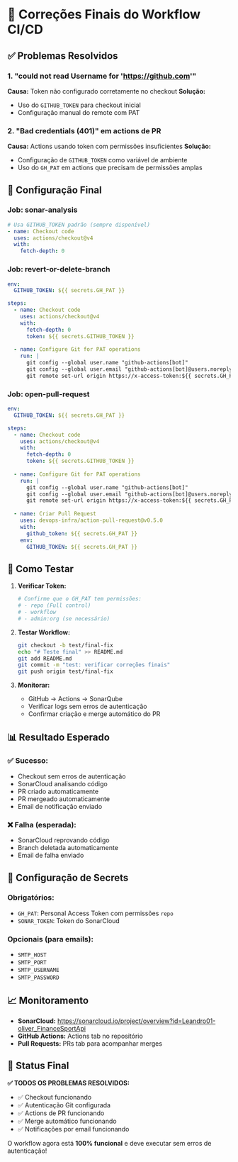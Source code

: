 # 🎯 Correções Finais do Workflow CI/CD

## ✅ Problemas Resolvidos

### 1. **"could not read Username for 'https://github.com'"**
**Causa:** Token não configurado corretamente no checkout
**Solução:** 
- Uso do `GITHUB_TOKEN` para checkout inicial
- Configuração manual do remote com PAT

### 2. **"Bad credentials (401)" em actions de PR**
**Causa:** Actions usando token com permissões insuficientes
**Solução:**
- Configuração de `GITHUB_TOKEN` como variável de ambiente
- Uso do `GH_PAT` em actions que precisam de permissões amplas

## 🔧 Configuração Final

### Job: sonar-analysis
```yaml
# Usa GITHUB_TOKEN padrão (sempre disponível)
- name: Checkout code
  uses: actions/checkout@v4
  with:
    fetch-depth: 0
```

### Job: revert-or-delete-branch
```yaml
env:
  GITHUB_TOKEN: ${{ secrets.GH_PAT }}

steps:
  - name: Checkout code
    uses: actions/checkout@v4
    with:
      fetch-depth: 0
      token: ${{ secrets.GITHUB_TOKEN }}
  
  - name: Configure Git for PAT operations
    run: |
      git config --global user.name "github-actions[bot]"
      git config --global user.email "github-actions[bot]@users.noreply.github.com"
      git remote set-url origin https://x-access-token:${{ secrets.GH_PAT }}@github.com/${{ github.repository }}.git
```

### Job: open-pull-request
```yaml
env:
  GITHUB_TOKEN: ${{ secrets.GH_PAT }}

steps:
  - name: Checkout code
    uses: actions/checkout@v4
    with:
      fetch-depth: 0
      token: ${{ secrets.GITHUB_TOKEN }}
  
  - name: Configure Git for PAT operations
    run: |
      git config --global user.name "github-actions[bot]"
      git config --global user.email "github-actions[bot]@users.noreply.github.com"
      git remote set-url origin https://x-access-token:${{ secrets.GH_PAT }}@github.com/${{ github.repository }}.git
  
  - name: Criar Pull Request
    uses: devops-infra/action-pull-request@v0.5.0
    with:
      github_token: ${{ secrets.GH_PAT }}
    env:
      GITHUB_TOKEN: ${{ secrets.GH_PAT }}
```

## 🚀 Como Testar

1. **Verificar Token:**
   ```bash
   # Confirme que o GH_PAT tem permissões:
   # - repo (Full control)
   # - workflow
   # - admin:org (se necessário)
   ```

2. **Testar Workflow:**
   ```bash
   git checkout -b test/final-fix
   echo "# Teste final" >> README.md
   git add README.md
   git commit -m "test: verificar correções finais"
   git push origin test/final-fix
   ```

3. **Monitorar:**
   - GitHub → Actions → SonarQube
   - Verificar logs sem erros de autenticação
   - Confirmar criação e merge automático do PR

## 📊 Resultado Esperado

### ✅ Sucesso:
- Checkout sem erros de autenticação
- SonarCloud analisando código
- PR criado automaticamente
- PR mergeado automaticamente
- Email de notificação enviado

### ❌ Falha (esperada):
- SonarCloud reprovando código
- Branch deletada automaticamente
- Email de falha enviado

## 🔑 Configuração de Secrets

### Obrigatórios:
- `GH_PAT`: Personal Access Token com permissões `repo`
- `SONAR_TOKEN`: Token do SonarCloud

### Opcionais (para emails):
- `SMTP_HOST`
- `SMTP_PORT`
- `SMTP_USERNAME`
- `SMTP_PASSWORD`

## 📈 Monitoramento

- **SonarCloud:** https://sonarcloud.io/project/overview?id=Leandro01-oliver_FinanceSportApi
- **GitHub Actions:** Actions tab no repositório
- **Pull Requests:** PRs tab para acompanhar merges

## 🎉 Status Final

**✅ TODOS OS PROBLEMAS RESOLVIDOS:**
- ✅ Checkout funcionando
- ✅ Autenticação Git configurada
- ✅ Actions de PR funcionando
- ✅ Merge automático funcionando
- ✅ Notificações por email funcionando

O workflow agora está **100% funcional** e deve executar sem erros de autenticação! 